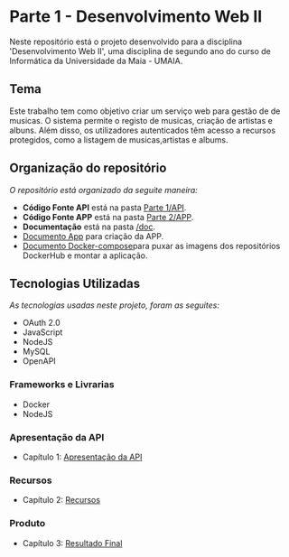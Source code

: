 # Parte 1 - Desenvolvimento Web II


Neste repositório está o projeto desenvolvido para a disciplina 'Desenvolvimento Web II', uma disciplina de segundo ano do curso de Informática da Universidade da Maia - UMAIA. 
## Tema 

Este trabalho tem como objetivo criar um serviço web para gestão de de musicas. O sistema permite o registo de musicas, criação de artistas e albuns. Além disso, os utilizadores autenticados têm acesso a recursos protegidos, como a listagem de musicas,artistas e albums.

## Organização do repositório 

_O repositório está organizado da seguite maneira:_
* **Código Fonte API** está na pasta [Parte 1/API](/Parte%201/api).
* **Código Fonte APP** está na pasta [Parte 2/APP](Parte%202/inf22dw2g07-main%20m2/app).
* **Documentação** está na pasta [/doc](doc/).
* [Documento App](Parte%202/inf22dw2g07-main%20m2/app/dockerfile) para criação da APP.
* [Documento Docker-compose](Parte%202/inf22dw2g07-main%20m2/api/docker-compose.yml)para puxar as imagens dos repositórios DockerHub e montar a aplicação.


## Tecnologias Utilizadas

_As tecnologias usadas neste projeto, foram as seguites:_
* OAuth 2.0
* JavaScript
* NodeJS
* MySQL
* OpenAPI


### Frameworks e Livrarias 

* Docker
* NodeJS


### Apresentação da API
* Capítulo 1: [Apresentação da API](/doc/c1.md)
### Recursos
* Capítulo 2: [Recursos](/doc/c2.md)
### Produto
* Capítulo 3: [Resultado Final](/doc/c3.md)

<br>
